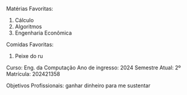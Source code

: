 Matérias Favoritas:

1) Cálculo
2) Algoritmos
3) Engenharia Econômica

Comidas Favoritas:

1) Peixe do ru

Curso: Eng. da Computação
Ano de ingresso: 2024
Semestre Atual: 2º
Matrícula: 202421358

Objetivos Profissionais: ganhar dinheiro para me sustentar